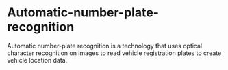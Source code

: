 # Automatic-number-plate-recognition
Automatic number-plate recognition is a technology that uses optical character recognition on images to read vehicle registration plates to create vehicle location data. 
